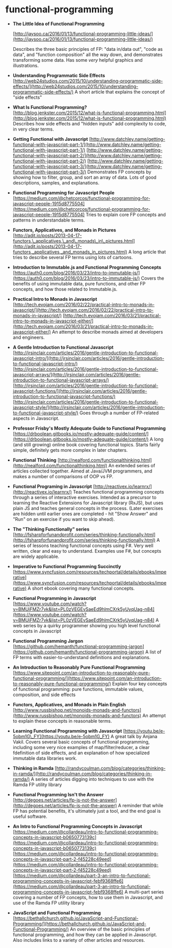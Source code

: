 # functional-programming

* **The Little Idea of Functional Programming**  

  [http://jaysoo.ca/2016/01/13/functional-programming-little-ideas/](http://jaysoo.ca/2016/01/13/functional-programming-little-ideas/)  

  Describes the three basic principles of FP: "data in/data out", "code as data", and "function composition" all the way down, and demonstrates transforming some data.  Has some _very_ helpful graphics and illustrations.

* **Understanding Programmatic Side Effects** [http://web24studios.com/2015/10/understanding-programmatic-side-effects/](http://web24studios.com/2015/10/understanding-programmatic-side-effects/) A short article that explains the concept of "side effects"
* **What Is Functional Programming?** [http://blog.jenkster.com/2015/12/what-is-functional-programming.html](http://blog.jenkster.com/2015/12/what-is-functional-programming.html) Describes how side effects and "hidden inputs" add complexity to code, in very clear terms.
* **Getting Functional with Javascript** [http://www.datchley.name/getting-functional-with-javascript-part-1/](http://www.datchley.name/getting-functional-with-javascript-part-1/) [http://www.datchley.name/getting-functional-with-javascript-part-2/](http://www.datchley.name/getting-functional-with-javascript-part-2/) [http://www.datchley.name/getting-functional-with-javascript-part-3/](http://www.datchley.name/getting-functional-with-javascript-part-3/) Demonstrates FP concepts by showing how to filter, group, and sort an array of data. Lots of good descriptions, samples, and explanations.
* **Functional Programming for Javascript People** [https://medium.com/@chetcorcos/functional-programming-for-javascript-people-1915d8775504](https://medium.com/@chetcorcos/functional-programming-for-javascript-people-1915d8775504) Tries to explain core FP concepts and patterns in understandable terms.
* **Functors, Applicatives, and Monads in Pictures** [http://adit.io/posts/2013-04-17-functors,\_applicatives,\_and\_monads\_in\_pictures.html](http://adit.io/posts/2013-04-17-functors,_applicatives,_and_monads_in_pictures.html) A long article that tries to describe several FP terms using lots of cartoons.
* **Introduction to Immutable.js and Functional Programming Concepts** [https://auth0.com/blog/2016/03/23/intro-to-immutable-js/](https://auth0.com/blog/2016/03/23/intro-to-immutable-js/) Covers the benefits of using immutable data, pure functions, and other FP concepts, and how those related to Immutable.js.
* **Practical Intro to Monads in Javascript** [http://tech.evojam.com/2016/02/22/practical-intro-to-monads-in-javascript/](http://tech.evojam.com/2016/02/22/practical-intro-to-monads-in-javascript/) [http://tech.evojam.com/2016/03/21/practical-intro-to-monads-in-javascript-either/](http://tech.evojam.com/2016/03/21/practical-intro-to-monads-in-javascript-either/) An attempt to describe monads aimed at developers and engineers.
* **A Gentle Introduction to Functional Javascript** [http://jrsinclair.com/articles/2016/gentle-introduction-to-functional-javascript-intro/](http://jrsinclair.com/articles/2016/gentle-introduction-to-functional-javascript-intro/) [http://jrsinclair.com/articles/2016/gentle-introduction-to-functional-javascript-arrays/](http://jrsinclair.com/articles/2016/gentle-introduction-to-functional-javascript-arrays/) [http://jrsinclair.com/articles/2016/gentle-introduction-to-functional-javascript-functions/](http://jrsinclair.com/articles/2016/gentle-introduction-to-functional-javascript-functions/) [http://jrsinclair.com/articles/2016/gentle-introduction-to-functional-javascript-style/](http://jrsinclair.com/articles/2016/gentle-introduction-to-functional-javascript-style/) Goes through a number of FP-related aspects in Javascript.
* **Professor Frisby's Mostly Adequate Guide to Functional Programming** [https://drboolean.gitbooks.io/mostly-adequate-guide/content/](https://drboolean.gitbooks.io/mostly-adequate-guide/content/) A long \(and still growing\) online book covering functional topics. Starts fairly simple, definitely gets more complex in later chapters.
* **Functional Thinking** [http://nealford.com/functionalthinking.html](http://nealford.com/functionalthinking.html) An extended series of articles collected together. Aimed at Java/JVM programmers, and makes a number of comparisons of OOP vs FP.
* **Functional Programing in Javascript** [http://reactivex.io/learnrx/](http://reactivex.io/learnrx/) Teaches functional programming concepts through a series of interactive exercises. Intended as a precursor to learning the Reactive Extensions for Javascript library \(RxJS\), but uses plain JS and teaches general concepts in the process. \(Later exercises are hidden until earlier ones are completed - hit "Show Answer" and "Run" on an exercise if you want to skip ahead\).
* **The "Thinking Functionally" series** [http://fsharpforfunandprofit.com/series/thinking-functionally.html](http://fsharpforfunandprofit.com/series/thinking-functionally.html) A series of lessons teaching functional concepts using F\#. Very well written, clear and easy to understand. Examples use F\#, but concepts are widely applicable.
* **Imperative to Functional Programming Succinctly** [https://www.syncfusion.com/resources/techportal/details/ebooks/imperative](https://www.syncfusion.com/resources/techportal/details/ebooks/imperative) A short ebook covering many functional concepts.
* **Functional Programming in Javascript** [https://www.youtube.com/watch?v=BMUiFMZr7vk&list=PL0zVEGEvSaeEd9hlmCXrk5yUyqUag-n84](https://www.youtube.com/watch?v=BMUiFMZr7vk&list=PL0zVEGEvSaeEd9hlmCXrk5yUyqUag-n84) A web series by a quirky programmer showing you high level functional concepts in Javascript
* **Functional Programming Jargon** [https://github.com/hemanth/functional-programming-jargon](https://github.com/hemanth/functional-programming-jargon) A list of FP terms with easier-to-understand definitions and explanations.
* **An Introduction to Reasonably Pure Functional Programming** [https://www.sitepoint.com/an-introduction-to-reasonably-pure-functional-programming/](https://www.sitepoint.com/an-introduction-to-reasonably-pure-functional-programming/) Explain four key concepts of functional programming: pure functions, immutable values, composition, and side effects
* **Functors, Applicatives, and Monads in Plain English** [http://www.russbishop.net/monoids-monads-and-functors](http://www.russbishop.net/monoids-monads-and-functors) An attempt to explain these concepts in reasonable terms.
* **Learning Functional Programming with Javascript** [https://youtu.be/e-5obm1G\_FY](https://youtu.be/e-5obm1G_FY) A great talk by Anjana Vakil. Covers several basic concepts of functional programming, including some very nice examples of map/filter/reducer, a clear fdefinition of side effects, and an explanation of how specialized immutable data libraries work.
* **Thinking in Ramda** [http://randycoulman.com/blog/categories/thinking-in-ramda/](http://randycoulman.com/blog/categories/thinking-in-ramda/) A series of articles digging into techniques to use with the Ramda FP utility library
* **Functional Programming Isn't the Answer** [http://degoes.net/articles/fp-is-not-the-answer](http://degoes.net/articles/fp-is-not-the-answer) A reminder that while FP has potential benefits, it's ultimately just a tool, and the end goal is useful software.
* **An Intro to Functional Programming Concepts in Javascript** [https://medium.com/@collardeau/intro-to-functional-programming-concepts-in-javascript-b0650773139c](https://medium.com/@collardeau/intro-to-functional-programming-concepts-in-javascript-b0650773139c) [https://medium.com/@collardeau/intro-to-functional-programming-concepts-in-javascript-part-2-f45228c49eed](https://medium.com/@collardeau/intro-to-functional-programming-concepts-in-javascript-part-2-f45228c49eed) [https://medium.com/@collardeau/part-3-an-intro-to-functional-programming-concepts-in-javascript-febf9368ffe6](https://medium.com/@collardeau/part-3-an-intro-to-functional-programming-concepts-in-javascript-febf9368ffe6) A multi-part series covering a number of FP concepts, how to use them in Javascript, and use of the Ramda FP utility library
* **JavaScript and Functional Programming** [https://bethallchurch.github.io/JavaScript-and-Functional-Programming/](https://bethallchurch.github.io/JavaScript-and-Functional-Programming/) An overview of the basic principles of functional programming, and how they can be applied in Javascript. Also includes links to a variety of other articles and resources.

